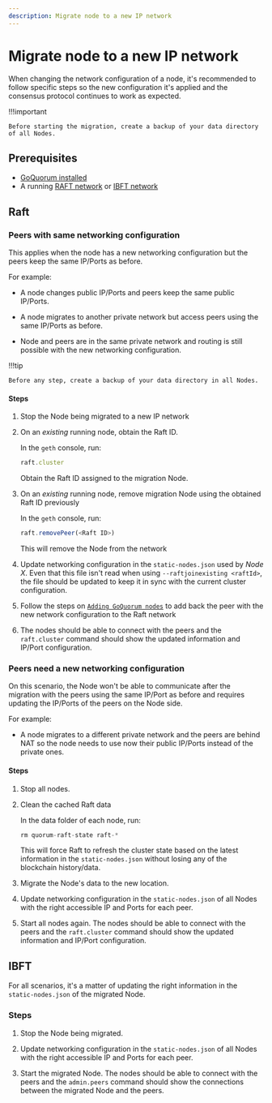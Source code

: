```yaml
---
description: Migrate node to a new IP network
---
```


# Migrate node to a new IP network

When changing the network configuration of a node, it's recommended to follow specific steps so the new configuration it's applied and the consensus protocol continues to work as expected.

!!!important

    Before starting the migration, create a backup of your data directory of all Nodes.

## Prerequisites

- [GoQuorum installed](../GetStarted/Install.md)
- A running [RAFT network](../../Tutorials/Create-a-Raft-network.md) or [IBFT network](../../Tutorials/Create-IBFT-Network.md)

## Raft

### Peers with same networking configuration

This applies when the node has a new networking configuration but the peers keep the same IP/Ports as before.

For example:

- A node changes public IP/Ports and peers keep the same public IP/Ports.

- A node migrates to another private network but access peers using the same IP/Ports as before.

- Node and peers are in the same private network and routing is still possible with the new networking configuration.

!!!tip

    Before any step, create a backup of your data directory in all Nodes.

#### Steps

1. Stop the Node being migrated to a new IP network

1. On an *existing* running node, obtain the Raft ID.

    In the `geth` console, run:

    ```js
    raft.cluster
    ```

    Obtain the Raft ID assigned to the migration Node.

1. On an *existing* running node, remove migration Node using the obtained Raft ID previously

    In the `geth` console, run:

    ```js
    raft.removePeer(<Raft ID>)
    ```

    This will remove the Node from the network

1. Update networking configuration in the `static-nodes.json` used by *Node X*.
    Even that this file isn't read when using `--raftjoinexisting <raftId>`, the file should be updated to keep it in sync with the current cluster configuration.

1. Follow the steps on [`Adding GoQuorum nodes`](./add_node_examples.md#raft) to add back the peer with the new network configuration to the Raft network

1. The nodes should be able to connect with the peers and the `raft.cluster` command should show the updated information and IP/Port configuration.

### Peers need a new networking configuration

On this scenario, the Node won't be able to communicate after the migration with the peers using the same IP/Port as before and requires updating the IP/Ports of the peers on the Node side.

For example:

- A node migrates to a different private network and the peers are behind NAT so the node needs to use now their public IP/Ports instead of the private ones.

#### Steps

1. Stop all nodes.

1. Clean the cached Raft data

    In the data folder of each node, run:

    ```js
    rm quorum-raft-state raft-*
    ```

    This will force Raft to refresh the cluster state based on the latest information in the `static-nodes.json` without losing any of the blockchain history/data.

1. Migrate the Node's data to the new location.

1. Update networking configuration in the `static-nodes.json` of all Nodes with the right accessible IP and Ports for each peer.

1. Start all nodes again.
    The nodes should be able to connect with the peers and the `raft.cluster` command should show the updated information and IP/Port configuration.

## IBFT

For all scenarios, it's a matter of updating the right information in the `static-nodes.json` of the migrated Node.

### Steps

1. Stop the Node being migrated.

1. Update networking configuration in the `static-nodes.json` of all Nodes with the right accessible IP and Ports for each peer.

1. Start the migrated Node.
    The nodes should be able to connect with the peers and the `admin.peers` command should show the connections between the migrated Node and the peers.
